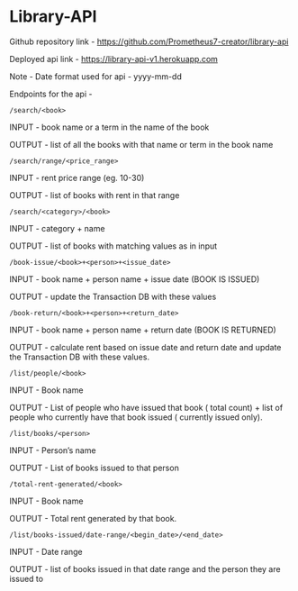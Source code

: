 # Library-API

Github repository link - https://github.com/Prometheus7-creator/library-api

Deployed api link - https://library-api-v1.herokuapp.com

Note - Date format used for api - yyyy-mm-dd

Endpoints for the api -

    /search/<book>

INPUT - book name or a term in the name of the book

OUTPUT - list of all the books with that name or term in the book name

    /search/range/<price_range>

INPUT - rent price range (eg. 10-30)

OUTPUT - list of books with rent in that range

    /search/<category>/<book>

INPUT - category + name

OUTPUT - list of books with matching values as in input


    /book-issue/<book>+<person>+<issue_date>

INPUT - book name + person name + issue date (BOOK IS ISSUED)

OUTPUT - update the Transaction DB with these values


    /book-return/<book>+<person>+<return_date>

INPUT - book name + person name + return date (BOOK IS RETURNED)

OUTPUT - calculate rent based on issue date and return date and update the
Transaction DB with these values.


    /list/people/<book>

INPUT - Book name

OUTPUT - List of people who have issued that book ( total count) + list of people
who currently have that book issued ( currently issued only).




    /list/books/<person>

INPUT - Person’s name

OUTPUT - List of books issued to that person


    /total-rent-generated/<book>

INPUT - Book name

OUTPUT - Total rent generated by that book.


    /list/books-issued/date-range/<begin_date>/<end_date>

INPUT - Date range

OUTPUT - list of books issued in that date range and the person they are issued to
